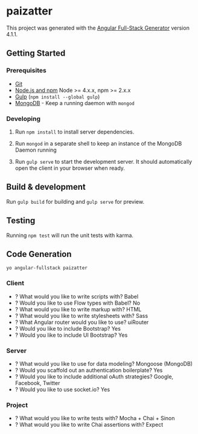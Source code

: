 # paizatter

This project was generated with the [Angular Full-Stack Generator](https://github.com/DaftMonk/generator-angular-fullstack) version 4.1.1.

## Getting Started

### Prerequisites

- [Git](https://git-scm.com/)
- [Node.js and npm](nodejs.org) Node >= 4.x.x, npm >= 2.x.x
- [Gulp](http://gulpjs.com/) (`npm install --global gulp`)
- [MongoDB](https://www.mongodb.org/) - Keep a running daemon with `mongod`

### Developing

1. Run `npm install` to install server dependencies.

2. Run `mongod` in a separate shell to keep an instance of the MongoDB Daemon running

3. Run `gulp serve` to start the development server. It should automatically open the client in your browser when ready.

## Build & development

Run `gulp build` for building and `gulp serve` for preview.

## Testing

Running `npm test` will run the unit tests with karma.

## Code Generation

`yo angular-fullstack paizatter`

### Client
- ? What would you like to write scripts with? Babel
- ? Would you like to use Flow types with Babel? No
- ? What would you like to write markup with? HTML
- ? What would you like to write stylesheets with? Sass
- ? What Angular router would you like to use? uiRouter
- ? Would you like to include Bootstrap? Yes
- ? Would you like to include UI Bootstrap? Yes

### Server
- ? What would you like to use for data modeling? Mongoose (MongoDB)
- ? Would you scaffold out an authentication boilerplate? Yes
- ? Would you like to include additional oAuth strategies? Google, Facebook, Twitter
- ? Would you like to use socket.io? Yes

### Project
- ? What would you like to write tests with? Mocha + Chai + Sinon
- ? What would you like to write Chai assertions with? Expect
